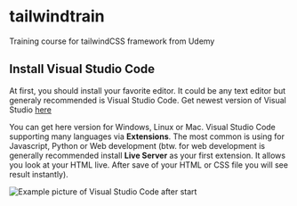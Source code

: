 # tailwindtrain

Training course for tailwindCSS framework from Udemy

## Install Visual Studio Code

At first, you should install your favorite editor. It could be any text editor but generaly recommended is Visual Studio Code. Get newest version of Visual Studio [here](https://code.visualstudio.com/)

You can get here version for Windows, Linux or Mac. Visual Studio Code supporting many languages via **Extensions**. The most common is using for Javascript, Python or Web development (btw. for web development is generally recommended install **Live Server** as your first extension. It allows you look at your HTML live. After save of your HTML or CSS file you will see result instantly).

![Example picture of Visual Studio Code after start](https://github.com/zrebec/tailwindtrain/blob/images/vscodeexample.png?raw=true)
